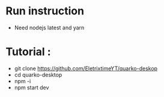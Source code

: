 # Run instruction

- Need nodejs latest and yarn

# Tutorial :
- git clone https://github.com/EletrixtimeYT/quarko-deskop
- cd quarko-desktop
- npm -i
- npm start dev
